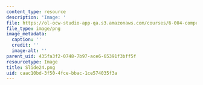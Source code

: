 ```yaml
---
content_type: resource
description: 'Image: '
file: https://ol-ocw-studio-app-qa.s3.amazonaws.com/courses/6-004-computation-structures-spring-2017/caac10bd3f504fcebbac1ce574035f3a_Slide24.png
file_type: image/png
image_metadata:
  caption: ''
  credit: ''
  image-alt: ''
parent_uid: 435fa3f2-0748-7b97-ace6-65391f3bff5f
resourcetype: Image
title: Slide24.png
uid: caac10bd-3f50-4fce-bbac-1ce574035f3a
---
```

